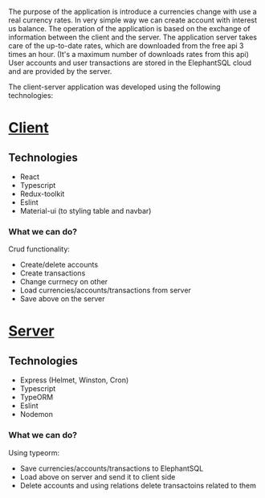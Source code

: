   The purpose of the application is introduce a currencies change with use a real currency rates.
In very simple way we can create account with interest us balance.
The operation of the application is based on the exchange of information between the client and the server.
The application server takes care of the up-to-date rates, which are downloaded from the free api 3 times an hour. (It's a maximum number of downloads rates from this api)
User accounts and user transactions are stored in the ElephantSQL cloud and are provided by the server.

The client-server application was developed using the following technologies:

# [Client](https://github.com/lukaszjagodka/transactions-app-demo) 

## Technologies
* React
* Typescript
* Redux-toolkit
* Eslint 
* Material-ui (to styling table and navbar)

### What we can do?
Crud functionality:
- Create/delete accounts
- Create transactions
- Change currnecy on other
- Load currencies/accounts/transactions from server
- Save above on the server

# [Server](https://github.com/lukaszjagodka/transactions-app-demo-server) 

## Technologies
* Express (Helmet, Winston, Cron)
* Typescript
* TypeORM
* Eslint
* Nodemon

### What we can do?
Using typeorm:
- Save currencies/accounts/transactions to ElephantSQL
- Load above on server and send it to client side
- Delete accounts and using relations delete transactoins related to them
